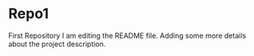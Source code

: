 # Repo1
First Repository
I am editing the README file. Adding some more details about the project description.
